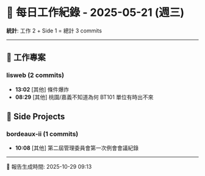 # 📅 每日工作紀錄 - 2025-05-21 (週三)

**統計**: 工作 2 + Side 1 = 總計 3 commits

---

## 💼 工作專案

### lisweb (2 commits)

- **13:02** [其他] 條件爆炸
- **08:29** [其他] 桃園/嘉義不知道為何 BT101 單位有時出不來

## 🎨 Side Projects

### bordeaux-ii (1 commits)

- **10:08** [其他] 第二屆管理委員會第一次例會會議紀錄

---

📅 報告生成時間: 2025-10-29 09:13
